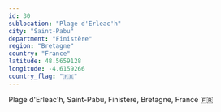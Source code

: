 ```yaml
---
id: 30
sublocation: "Plage d'Erleac'h"
city: "Saint-Pabu"
department: "Finistère"
region: "Bretagne"
country: "France"
latitude: 48.5659128
longitude: -4.6159266
country_flag: "🇫🇷"
---
```

Plage d'Erleac'h, Saint-Pabu, Finistère, Bretagne, France 🇫🇷